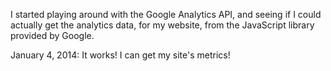I started playing around with the Google Analytics API, and seeing if I could actually get the analytics data, for my website, from the JavaScript library provided by Google.

January 4, 2014: It works! I can get my site's metrics!
